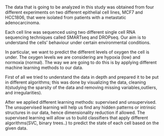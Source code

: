 The data that is going to be analyzed in this study was obtained from four different experiments on two different epithelial cell lines, MCF7 and HCC1806, that were isolated from patients with a metastatic adenocarcinoma.

Each cell line was sequenced using two different single cell RNA sequencing techniques called SMARTseq and DROPseq. Our aim is to understand the cells' behaviour under certain environmental conditions.

In particular, we want to predict the different levels of oxygen the cell is under. The oxygen levels we are considering are hypoxia (low) and normoxia (normal). The way we are going to do this is by applying different machine learning methods to our data.

First of all we tried to understand the data in depth and prepared it to be put in different algorithms; this was done by visualizing the data, cleaning it(studying the sparsity of the data and removing missing variables,outliers, and irregularities).

After we applied different learning methods: supervised and unsupervised. The unsupervised learning will help us find any hidden patterns or intrinsic structures in our data, hence dimensionality reduction if allowed. The supervised learning will allow us to build classifiers that apply different algorithms(SVC, binary trees..) to predict the state of each cell based on the given data.
